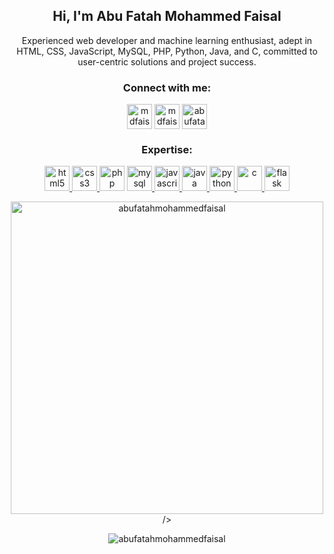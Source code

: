 <h2 align="center">Hi, I'm Abu Fatah Mohammed Faisal</h2>
<p align="center">
  Experienced web developer and machine learning enthusiast, adept in HTML, CSS, JavaScript, MySQL, PHP, Python, Java, and C, committed to user-centric solutions and project success.
</p>

<h3 align="center">Connect with me:</h3>
<p align="center">
<a href="https://www.facebook.com/afm.faisal.66/" target="blank"><img align="center" src="https://img.icons8.com/color/48/facebook-new.png" alt="mdfaisal" height="40" width="40" /></a>
<a href="mailto:mdfaisal8575@gmail.com" target="blank"><img align="center" src="https://img.icons8.com/color/48/gmail-new.png" alt="mdfaisal" height="40" width="40" /></a>  
 <a href="https://www.linkedin.com/in/abu-fatah-mohammed-faisal" target="blank"><img align="center" src="https://img.icons8.com/color/48/linkedin-2--v1.png" alt="abufatahmohammedfaisal" height="40" width="40" /></a>


<h3 align="center">Expertise:</h3>

<p align="center">
    <a href="https://www.w3.org/html/" target="_blank" rel="noreferrer"> <img src="https://img.icons8.com/color/48/html-5--v1.png" alt="html5" width="40" height="40"/> </a> 
    <a href="https://www.w3schools.com/css/" target="_blank" rel="noreferrer"> <img src="https://img.icons8.com/color/48/css3.png" alt="css3" width="40" height="40"/> </a>
    <a href="https://www.php.net/" target="_blank" rel="noreferrer"> <img src="https://www.php.net/images/logos/new-php-logo.svg" alt="php" width="40" height="40"/></a>
    <a href="https://www.mysql.com/" target="_blank" rel="noreferrer"> <img src="https://img.icons8.com/color/48/mysql-logo.png" alt="mysql" width="40" height="40"/> </a>
    <a href="https://www.javascript.com/" target="_blank" rel="noreferrer"> <img src="https://img.icons8.com/color/48/javascript--v1.png" alt="javascript" width="40" height="40"/> </a> 
    <a href="https://www.java.com" target="_blank" rel="noreferrer"> <img src="https://img.icons8.com/color/48/java-coffee-cup-logo--v1.png" alt="java" width="40" height="40"/> </a> 
    <a href="https://www.python.org" target="_blank" rel="noreferrer"> <img src="https://img.icons8.com/color/48/python--v1.png" alt="python" width="40" height="40"/> 
    <a href="https://www.w3schools.com/c/" target="_blank" rel="noreferrer"> <img src="https://img.icons8.com/color/48/c-programming.png" alt="c" width="40" height="40"/> </a>
    <a href="https://flask.palletsprojects.com/en/3.0.x/" target="_blank" rel="noreferrer"> <img src="https://img.icons8.com/color/48/flask.png" alt="flask" width="40" height="40"/> </a> 

</p>
<center><p><img align="center" src="https://github-readme-stats.vercel.app/api?username=afm-faisal06&show_icons=true&locale=en&theme=nord&no-frame=true&margin-w=15&margin-h=15" alt="abufatahmohammedfaisal" width="500" height="auto"> /> </p>
</center>

<p align="center"><img align="center" src="http://github-readme-streak-stats.herokuapp.com?user=afm-faisal06&theme=tokyonight_duo&hide_border=true&date_format=(M%20j%5B%2C%20Y%5D)" alt="abufatahmohammedfaisal" /></p>


